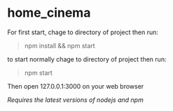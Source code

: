 # home_cinema

For first start, chage to directory of project then run:
> npm install &&  npm start

to start normally chage to directory of project then run:
> npm start

Then open 127.0.0.1:3000 on your web browser

_Requires the latest versions of nodejs and npm_

